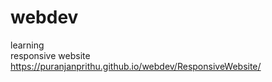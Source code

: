 # webdev
learning <br> 
responsive website
https://puranjanprithu.github.io/webdev/ResponsiveWebsite/
